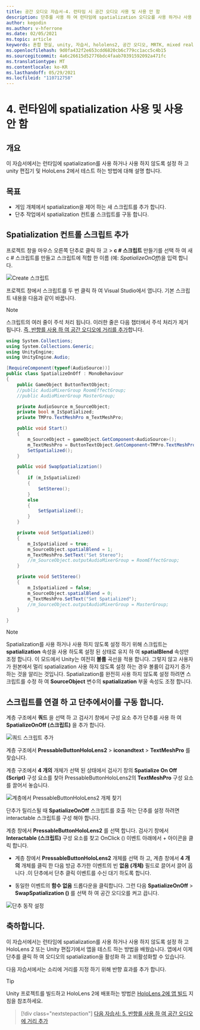 ```yaml
---
title: 공간 오디오 자습서-4. 런타임 시 공간 오디오 사용 및 사용 안 함
description: 단추를 사용 하 여 런타임에 spatialization 오디오를 사용 하거나 사용 하지 않도록 설정 합니다.
author: kegodin
ms.author: v-hferrone
ms.date: 02/05/2021
ms.topic: article
keywords: 혼합 현실, unity, 자습서, hololens2, 공간 오디오, MRTK, mixed reality toolkit, UWP, Windows 10, HRTF, head 관련 전송 함수, 반향, Microsoft Spatializer
ms.openlocfilehash: 9d0fa432f2e653cdd6820cb6c779cc1acc5c4b15
ms.sourcegitcommit: 4a6c26615d52776bdc4faab70391592092a471fc
ms.translationtype: MT
ms.contentlocale: ko-KR
ms.lasthandoff: 05/29/2021
ms.locfileid: "110712758"
---
```

# <a name="4-enabling-and-disabling-spatialization-at-run-time"></a>4. 런타임에 spatialization 사용 및 사용 안 함

## <a name="overview"></a>개요

이 자습서에서는 런타임에 spatialization를 사용 하거나 사용 하지 않도록 설정 하 고 unity 편집기 및 HoloLens 2에서 테스트 하는 방법에 대해 설명 합니다.

## <a name="objectives"></a>목표

* 게임 개체에서 spatialization을 제어 하는 새 스크립트를 추가 합니다.
* 단추 작업에서 spatialization 컨트롤 스크립트를 구동 합니다.

## <a name="add-spatialization-control-script"></a>Spatialization 컨트롤 스크립트 추가

 프로젝트 창을 마우스 오른쪽 단추로 클릭 하 고   >  **c # 스크립트** 만들기를 선택 하 여 새 c # 스크립트를 만들고 스크립트에 적합 한 이름 (예: _SpatializeOnOff_)을 입력 합니다.

![Create 스크립트](images/spatial-audio/spatial-audio-04-section1-step1-1.PNG)

프로젝트 창에서 스크립트를 두 번 클릭 하 여 Visual Studio에서 엽니다. 기본 스크립트 내용을 다음과 같이 바꿉니다.

> [!NOTE]
> 스크립트의 여러 줄이 주석 처리 됩니다. 이러한 줄은 다음 챕터에서 주석 처리가 제거 됩니다. [즉, 반향를 사용 하 여 공간 오디오에 거리를 추가](unity-spatial-audio-ch5.md)합니다.

```c#
using System.Collections;
using System.Collections.Generic;
using UnityEngine;
using UnityEngine.Audio;

[RequireComponent(typeof(AudioSource))]
public class SpatializeOnOff : MonoBehaviour
{
    public GameObject ButtonTextObject;
    //public AudioMixerGroup RoomEffectGroup;
    //public AudioMixerGroup MasterGroup;

    private AudioSource m_SourceObject;
    private bool m_IsSpatialized;
    private TMPro.TextMeshPro m_TextMeshPro;

    public void Start()
    {
        m_SourceObject = gameObject.GetComponent<AudioSource>();
        m_TextMeshPro = ButtonTextObject.GetComponent<TMPro.TextMeshPro>();
        SetSpatialized();
    }

    public void SwapSpatialization()
    {
        if (m_IsSpatialized)
        {
            SetStereo();
        }
        else
        {
            SetSpatialized();
        }
    }

    private void SetSpatialized()
    {
        m_IsSpatialized = true;
        m_SourceObject.spatialBlend = 1;
        m_TextMeshPro.SetText("Set Stereo");
        //m_SourceObject.outputAudioMixerGroup = RoomEffectGroup;
    }

    private void SetStereo()
    {
        m_IsSpatialized = false;
        m_SourceObject.spatialBlend = 0;
        m_TextMeshPro.SetText("Set Spatialized");
        //m_SourceObject.outputAudioMixerGroup = MasterGroup;
    }

}
```

> [!NOTE]
> Spatialization를 사용 하거나 사용 하지 않도록 설정 하기 위해 스크립트는 **spatialization** 속성을 사용 하도록 설정 된 상태로 유지 하 여 **spatialBlend** 속성만 조정 합니다. 이 모드에서 Unity는 여전히 **볼륨** 곡선을 적용 합니다. 그렇지 않고 사용자가 원본에서 멀리 spatialization 사용 하지 않도록 설정 하는 경우 볼륨이 갑자기 증가 하는 것을 알리는 것입니다.
> Spatialization를 완전히 사용 하지 않도록 설정 하려면 스크립트를 수정 하 여 **SourceObject** 변수의 **spatialization** 부울 속성도 조정 합니다.

## <a name="attach-your-script-and-drive-it-from-the-button"></a>스크립트를 연결 하 고 단추에서이를 구동 합니다.

계층 구조에서 **쿼드** 을 선택 하 고 검사기 창에서 구성 요소 추가 단추를 사용 하 여 **SpatializeOnOff (스크립트)** 을 추가 합니다.

![쿼드 스크립트 추가](images/spatial-audio/spatial-audio-04-section2-step1-1.PNG)

계층 구조에서 **PressableButtonHoloLens2**  >  **iconandtext**  >  **TextMeshPro** 를 찾습니다.

계층 구조에서 **4 개의** 개체가 선택 된 상태에서 검사기 창의 **Spatialize On Off (Script)** 구성 요소를 찾아 PressableButtonHoloLens2의 **TextMeshPro** 구성 요소를 끌어서 놓습니다.

![계층에서 PressableButtonHoloLens2 개체 찾기](images/spatial-audio/spatial-audio-04-section2-step1-2.PNG)

단추가 릴리스될 때 **SpatializeOnOff** 스크립트를 호출 하는 단추를 설정 하려면 interactable 스크립트를 구성 해야 합니다.

계층 창에서 **PressableButtonHoloLens2** 를 선택 합니다. 검사기 창에서 **Interactable (스크립트)** 구성 요소를 찾고 OnClick () 이벤트 아래에서 + 아이콘을 클릭 합니다.

* 계층 창에서 **PressableButtonHoloLens2** 개체를 선택 하 고, 계층 창에서 **4 개의** 개체를 클릭 한 다음 방금 추가한 이벤트의 빈 **없음 (개체)** 필드로 끌어서 끌어 옵니다 .이 단추에서 단추 클릭 이벤트를 수신 대기 하도록 합니다.

* 동일한 이벤트의 **함수 없음** 드롭다운을 클릭합니다. 그런 다음 **SpatializeOnOff**  >  **SwapSpatialization ()** 를 선택 하 여 공간 오디오를 켜고 끕니다.

![단추 동작 설정](images/spatial-audio/spatial-audio-04-section2-step1-3.PNG)

## <a name="congratulations"></a>축하합니다.

이 자습서에서는 런타임에 spatialization를 사용 하거나 사용 하지 않도록 설정 하 고 HoloLens 2 또는 Unity 편집기에서 앱을 테스트 하는 방법을 배웠습니다. 앱에서 이제 단추를 클릭 하 여 오디오의 spatialization을 활성화 하 고 비활성화할 수 있습니다.

다음 자습서에서는 소리에 거리를 지정 하기 위해 반향 효과를 추가 합니다.

> [!TIP]
> Unity 프로젝트를 빌드하고 HoloLens 2에 배포하는 방법은 [HoloLens 2에 앱 빌드](mr-learning-base-02.md#building-your-application-to-your-hololens-2) 지침을 참조하세요.

> [!div class="nextstepaction"]
> [다음 자습서: 5. 반향를 사용 하 여 공간 오디오에 거리 추가](unity-spatial-audio-ch5.md)
